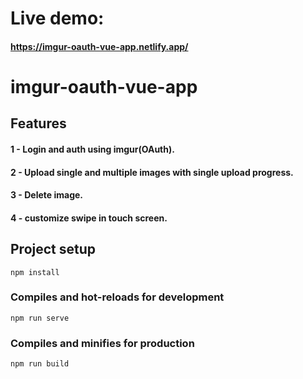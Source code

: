# Live demo:
#### https://imgur-oauth-vue-app.netlify.app/
# imgur-oauth-vue-app

## Features
#### 1 - Login and auth using imgur(OAuth).
#### 2 - Upload single and multiple images with single upload progress.
#### 3 - Delete image.
#### 4 - customize swipe in touch screen.

## Project setup
```
npm install
```

### Compiles and hot-reloads for development
```
npm run serve
```

### Compiles and minifies for production
```
npm run build
```

